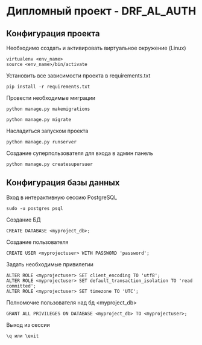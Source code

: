 # Дипломный проект - DRF_AL_AUTH

## Конфигурация проекта

Необходимо создать и активировать виртуальное окружение (Linux)

```
virtualenv <env_name>
source <env_name>/bin/activate
```

Установить все зависимости проекта в requirements.txt

```
pip install -r requirements.txt
```

Провести необходимые миграции

```
python manage.py makemigrations

python manage.py migrate
```

Насладиться запуском проекта

```
python manage.py runserver
```

Создание суперпользователя для входа в админ панель

```
python manage.py createsupersuer
```

## Конфигурация базы данных

Вход в интерактивную сессию PostgreSQL

```
sudo -u postgres psql
```

Создание БД

```
CREATE DATABASE <myproject_db>;
```

Создание пользователя

```
CREATE USER <myprojectuser> WITH PASSWORD 'password';
```

Задать необходимые привилегии

```
ALTER ROLE <myprojectuser> SET client_encoding TO 'utf8';
ALTER ROLE <myprojectuser> SET default_transaction_isolation TO 'read committed';
ALTER ROLE <myprojectuser> SET timezone TO 'UTC';
```

Полномочие пользователя <myprojectuser> над бд <myproject_db>

```
GRANT ALL PRIVILEGES ON DATABASE <myproject_db> TO <myprojectuser>;
```

Выход из сессии
```
\q или \exit
```